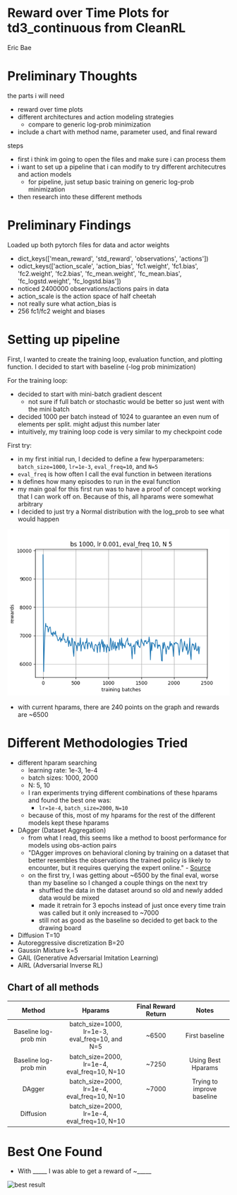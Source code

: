 # Reward over Time Plots for td3_continuous from CleanRL
Eric Bae


# Preliminary Thoughts
the parts i will need
- reward over time plots
- different architectures and action modeling strategies
    - compare to generic log-prob minimization
- include a chart with method name, parameter used, and final reward

steps
- first i think im going to open the files and make sure i can process them
- i want to set up a pipeline that i can modify to try different architecutres and action models
    - for pipeline, just setup basic training on generic log-prob minimization
- then research into these different methods

# Preliminary Findings
Loaded up both pytorch files for data and actor weights
- dict_keys(['mean_reward', 'std_reward', 'observations', 'actions'])
- odict_keys(['action_scale', 'action_bias', 'fc1.weight', 'fc1.bias', 'fc2.weight', 'fc2.bias', 'fc_mean.weight', 'fc_mean.bias', 'fc_logstd.weight', 'fc_logstd.bias'])
- noticed 2400000 observations/actions pairs in data
- action_scale is the action space of half cheetah
- not really sure what action_bias is
- 256 fc1/fc2 weight and biases

<!-- ![from gymnasium website on halfcheetah](img/action_space.png) -->

# Setting up pipeline
First, I wanted to create the training loop, evaluation function, and plotting function. I decided to start with baseline (-log prob minimization)

For the training loop:
- decided to start with mini-batch gradient descent 
    - not sure if full batch or stochastic would be better so just went with the mini batch
- decided 1000 per batch instead of 1024 to guarantee an even num of elements per split. might adjust this number later
- intuitively, my training loop code is very similar to my checkpoint code

First try:
- in my first initial run, I decided to define a few hyperparameters: `batch_size=1000`, `lr=1e-3`, `eval_freq=10`, and `N=5`
- `eval_freq` is how often I call the eval function in between iterations
- `N` defines how many episodes to run in the eval function
-  my main goal for this first run was to have a proof of concept working that I can work off on. Because of this, all hparams were somewhat arbitrary
- I decided to just try a Normal distribution with the log_prob to see what would happen

![results of first try](img/first_try.png)

- with current hparams, there are 240 points on the graph and rewards are ~6500


# Different Methodologies Tried

- different hparam searching
    - learning rate: 1e-3, 1e-4 
    - batch sizes: 1000, 2000
    - N: 5, 10
    - I ran experiments trying different combinations of these hparams and found the best one was:
        - `lr=1e-4`, `batch_size=2000`, `N=10`
    - because of this, most of my hparams for the rest of the different models kept these hparams
- DAgger (Dataset Aggregation)
    - from what I read, this seems like a method to boost performance for models using obs-action pairs
    - "DAgger improves on behavioral cloning by training on a dataset that better resembles the observations the trained policy is likely to encounter, but it requires querying the expert online."  - [Source](https://imitation.readthedocs.io/en/latest/algorithms/dagger.html)
    - on the first try, I was getting about ~6500 by the final eval, worse than my baseline so I changed a couple things on the next try
        - shuffled the data in the dataset around so old and newly added data would be mixed
        - made it retrain for 3 epochs instead of just once every time train was called but it only increased to ~7000
        - still not as good as the baseline so decided to get back to the drawing board
- Diffusion T=10
- Autoreggressive discretization B=20
- Gaussin Mixture k=5
- GAIL (Generative Adversarial Imitation Learning)
- AIRL (Adversarial Inverse RL)


## Chart of all methods

| Method | Hparams | Final Reward Return | Notes |
| :----: | :-----: | :-----------------: | :---: |
| Baseline log-prob min | batch_size=1000, lr=1e-3, <br> eval_freq=10, and N=5 | ~6500 | First baseline |
| Baseline log-prob min | batch_size=2000, lr=1e-4, <br> eval_freq=10, N=10 | ~7250 | Using Best Hparams |
| DAgger | batch_size=2000, lr=1e-4, <br> eval_freq=10, N=10 | ~7000 | Trying to <br> improve baseline |
| Diffusion | batch_size=2000, lr=1e-4, <br> eval_freq=10, N=10 |  |  |




# Best One Found
- With _____ I was able to get a reward of ~_____


![best result]()